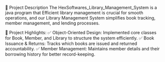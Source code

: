 🚀 Project Description The HexSoftwares_Library_Management_System is a java program that Efficient library management is crucial for smooth operations, and our Library Management System simplifies book tracking, member management, and lending processes.

📌 Project Highlights:
✅ Object-Oriented Design: Implemented core classes for Book, Member, and Library to structure the system efficiently.
✅ Book Issuance & Returns: Tracks which books are issued  and  returned accountability.
✅ Member Management: Maintains member details and their borrowing history for better record-keeping.
